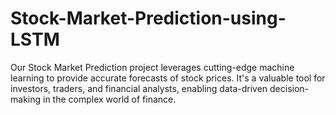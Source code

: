 # Stock-Market-Prediction-using-LSTM
Our Stock Market Prediction project leverages cutting-edge machine learning to provide accurate forecasts of stock prices. It's a valuable tool for investors, traders, and financial analysts, enabling data-driven decision-making in the complex world of finance.
